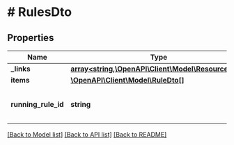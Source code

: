 # # RulesDto

## Properties

Name | Type | Description | Notes
------------ | ------------- | ------------- | -------------
**_links** | [**array<string,\OpenAPI\Client\Model\ResourceLink>**](ResourceLink.md) | The links. |
**items** | [**\OpenAPI\Client\Model\RuleDto[]**](RuleDto.md) | The rules. |
**running_rule_id** | **string** | The ID of the rule that is currently rerunning. | [optional]

[[Back to Model list]](../../README.md#models) [[Back to API list]](../../README.md#endpoints) [[Back to README]](../../README.md)
